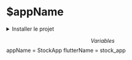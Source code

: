 # $appName

<details>
  <summary>Installer le projet</summary>
  
Cloner le projet: `clone https://github.com/levydanqc/stockApp.git $flutterName`
Entrer dans le dossier du projet: `cd $flutterName`
Compiler pour les différentes plateforme: `flutter create .`
Lancer l'application: `flutte run web`

</details>

$$ Variables $$
appName = StockApp
flutterName = stock_app
